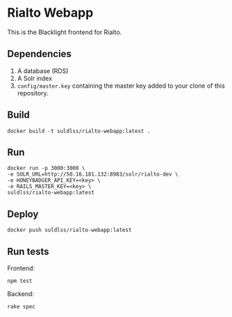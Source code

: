 # Rialto Webapp

This is the Blacklight frontend for Rialto.


## Dependencies

1. A database (RDS)
1. A Solr index
1. `config/master.key` containing the master key added to your clone of this repository.

## Build

```
docker build -t suldlss/rialto-webapp:latest .
```

## Run

```
docker run -p 3000:3000 \
-e SOLR_URL=http://50.16.181.132:8983/solr/rialto-dev \
-e HONEYBADGER_API_KEY=<key> \
-e RAILS_MASTER_KEY=<key> \
suldlss/rialto-webapp:latest
```

## Deploy
```
docker push suldlss/rialto-webapp:latest
```

## Run tests

Frontend:
```
npm test
```

Backend:
```
rake spec
```
